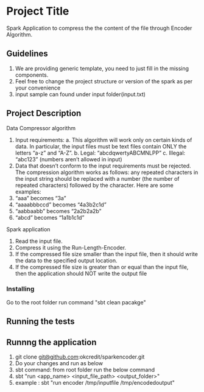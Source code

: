 # Project Title
Spark Application to compress the the content of the file through Encoder Algorithm.

## Guidelines
1. We are providing generic template, you need to just fill in the missing components.
2. Feel free to change the project structure or version of the spark as per your convenience
3. input sample can found under input folder(input.txt)


## Project Description

Data Compressor algorithm
1. Input requirements:
a. This algorithm will work only on certain kinds of data. In particular, the input files
must be text files contain ONLY the letters “a-z” and “A-Z”.
b. Legal: “abcdqwertyABCMNLPP”
c. Illegal: “abc123” (numbers aren’t allowed in input)
2. Data that doesn’t conform to the input requirements must be rejected.
The compression algorithm works as follows: any repeated characters in the input string should be replaced with a number (the number of repeated characters) followed by the character. Here are some examples:
1. “aaa” becomes “3a”
2. “aaaabbbccd” becomes “4a3b2c1d”
3. “aabbaabb” becomes “2a2b2a2b”
4. “abcd” becomes “1a1b1c1d”


Spark application


1. Read the input file.
2. Compress it using the Run-Length-Encoder.
3. If the compressed file size smaller than the input file, then it should write the data to the
specified output location.
4. If the compressed file size is greater than or equal than the input file, then the application
should NOT write the output file


### Installing

Go to the root folder run command "sbt clean pacakge"


## Running the tests


## Runnng the application

1. git clone git@github.com:okcredit/sparkencoder.git
2. Do your changes and run as below
2. sbt command: from root folder run the below command
2. sbt "run <app_name> <input_file_path> <output_folder>"
3. example : sbt "run encoder /tmp/inputfile /tmp/encodedoutput"





